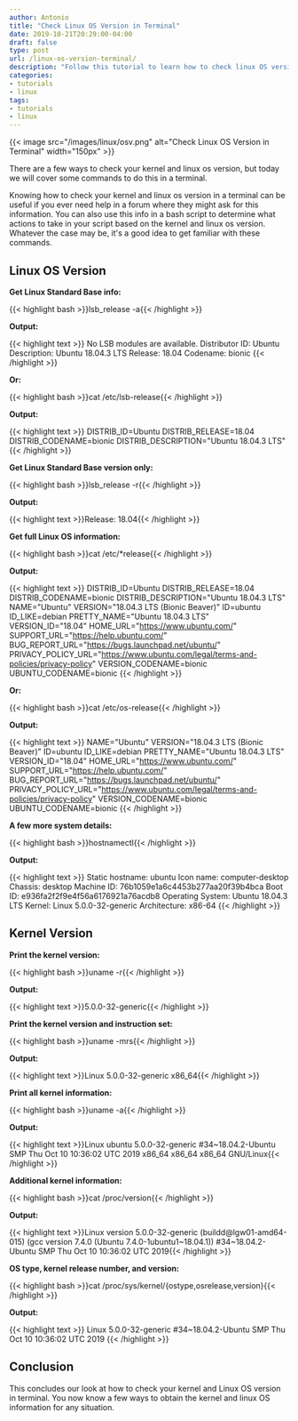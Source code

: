 ```yaml
---
author: Antonio
title: "Check Linux OS Version in Terminal"
date: 2019-10-21T20:29:00-04:00
draft: false
type: post
url: /linux-os-version-terminal/
description: "Follow this tutorial to learn how to check linux OS version in terminal. We will be going over a few ways to get your OS and kernel information from the command line."
categories:
- tutorials
- linux
tags:
- tutorials
- linux
---
```


{{< image src="/images/linux/osv.png" alt="Check Linux OS Version in Terminal" width="150px" >}}

There are a few ways to check your kernel and linux os version, but today we will cover some commands to do this in a terminal.

Knowing how to check your kernel and linux os version in a terminal can be useful if you ever need help in a forum where they might ask for this information. You can also use this info in a bash script to determine what actions to take in your script based on the kernel and linux os version. Whatever the case may be, it's a good idea to get familiar with these commands.

<!--more-->

## **Linux OS Version**

<!--adsense-->

**Get Linux Standard Base info:**

{{< highlight bash >}}lsb_release -a{{< /highlight >}}

**Output:**

{{< highlight text >}}
No LSB modules are available.
Distributor ID:	Ubuntu
Description:	Ubuntu 18.04.3 LTS
Release:	18.04
Codename:	bionic
{{< /highlight >}}

**Or:**

{{< highlight bash >}}cat /etc/lsb-release{{< /highlight >}}

**Output:**

{{< highlight text >}}
DISTRIB_ID=Ubuntu
DISTRIB_RELEASE=18.04
DISTRIB_CODENAME=bionic
DISTRIB_DESCRIPTION="Ubuntu 18.04.3 LTS"
{{< /highlight >}}

**Get Linux Standard Base version only:**

{{< highlight bash >}}lsb_release -r{{< /highlight >}}

**Output:**

{{< highlight text >}}Release:	18.04{{< /highlight >}}

**Get full Linux OS information:**

{{< highlight bash >}}cat /etc/*release{{< /highlight >}}

**Output:**

{{< highlight text >}}
DISTRIB_ID=Ubuntu
DISTRIB_RELEASE=18.04
DISTRIB_CODENAME=bionic
DISTRIB_DESCRIPTION="Ubuntu 18.04.3 LTS"
NAME="Ubuntu"
VERSION="18.04.3 LTS (Bionic Beaver)"
ID=ubuntu
ID_LIKE=debian
PRETTY_NAME="Ubuntu 18.04.3 LTS"
VERSION_ID="18.04"
HOME_URL="https://www.ubuntu.com/"
SUPPORT_URL="https://help.ubuntu.com/"
BUG_REPORT_URL="https://bugs.launchpad.net/ubuntu/"
PRIVACY_POLICY_URL="https://www.ubuntu.com/legal/terms-and-policies/privacy-policy"
VERSION_CODENAME=bionic
UBUNTU_CODENAME=bionic
{{< /highlight >}}

**Or:**

{{< highlight bash >}}cat /etc/os-release{{< /highlight >}}

**Output:**

{{< highlight text >}}
NAME="Ubuntu"
VERSION="18.04.3 LTS (Bionic Beaver)"
ID=ubuntu
ID_LIKE=debian
PRETTY_NAME="Ubuntu 18.04.3 LTS"
VERSION_ID="18.04"
HOME_URL="https://www.ubuntu.com/"
SUPPORT_URL="https://help.ubuntu.com/"
BUG_REPORT_URL="https://bugs.launchpad.net/ubuntu/"
PRIVACY_POLICY_URL="https://www.ubuntu.com/legal/terms-and-policies/privacy-policy"
VERSION_CODENAME=bionic
UBUNTU_CODENAME=bionic
{{< /highlight >}}

**A few more system details:**

{{< highlight bash >}}hostnamectl{{< /highlight >}}

**Output:**

{{< highlight text >}}
   Static hostname: ubuntu
         Icon name: computer-desktop
           Chassis: desktop
        Machine ID: 76b1059e1a6c4453b277aa20f39b4bca
           Boot ID: e936fa2f2f9e4f56a6176921a76acdb8
  Operating System: Ubuntu 18.04.3 LTS
            Kernel: Linux 5.0.0-32-generic
      Architecture: x86-64
{{< /highlight >}}

## **Kernel Version**

<!--adsense-->

**Print the kernel version:**

{{< highlight bash >}}uname -r{{< /highlight >}}

**Output:**

{{< highlight text >}}5.0.0-32-generic{{< /highlight >}}

**Print the kernel version and instruction set:**

{{< highlight bash >}}uname -mrs{{< /highlight >}}

**Output:**

{{< highlight text >}}Linux 5.0.0-32-generic x86_64{{< /highlight >}}

**Print all kernel information:**

{{< highlight bash >}}uname -a{{< /highlight >}}

**Output:**

{{< highlight text >}}Linux ubuntu 5.0.0-32-generic #34~18.04.2-Ubuntu SMP Thu Oct 10 10:36:02 UTC 2019 x86_64 x86_64 x86_64 GNU/Linux{{< /highlight >}}

**Additional kernel information:**

{{< highlight bash >}}cat /proc/version{{< /highlight >}}

**Output:**

{{< highlight text >}}Linux version 5.0.0-32-generic (buildd@lgw01-amd64-015) (gcc version 7.4.0 (Ubuntu 7.4.0-1ubuntu1~18.04.1)) #34~18.04.2-Ubuntu SMP Thu Oct 10 10:36:02 UTC 2019{{< /highlight >}}

**OS type, kernel release number, and version:**

{{< highlight bash >}}cat /proc/sys/kernel/{ostype,osrelease,version}{{< /highlight >}}

**Output:**

{{< highlight text >}}
Linux
5.0.0-32-generic
#34~18.04.2-Ubuntu SMP Thu Oct 10 10:36:02 UTC 2019
{{< /highlight >}}

## **Conclusion**

This concludes our look at how to check your kernel and Linux OS version in terminal. You now know a few ways to obtain the kernel and linux OS information for any situation.
